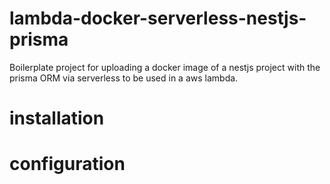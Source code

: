# lambda-docker-serverless-nestjs-prisma

Boilerplate project for uploading a docker image of a nestjs project with the prisma ORM via serverless to be used in a aws lambda.

# installation

# configuration